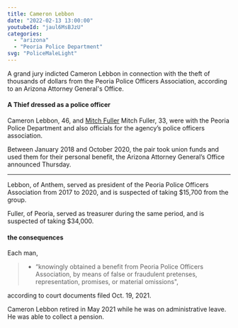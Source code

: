 ```yaml
---
title: Cameron Lebbon
date: "2022-02-13 13:00:00"
youtubeId: "jaul6MsBJzU"
categories: 
  - "arizona"
  - "Peoria Police Department"
svg: "PoliceMaleLight"
---
```


A grand jury indicted Cameron Lebbon in connection with the theft of thousands of dollars from the Peoria Police Officers Association, according to an Arizona Attorney General's Office.

#### A Thief dressed as a police officer

Cameron Lebbon, 46, and [Mitch Fuller](/dishonored/mitch-fuller) Mitch Fuller, 33, were with the Peoria Police Department and also officials for the agency’s police officers association.

Between January 2018 and October 2020, the pair took union funds and used them for their personal benefit, the Arizona Attorney General’s Office announced Thursday.

---

Lebbon, of Anthem, served as president of the Peoria Police Officers Association from 2017 to 2020, and is suspected of taking $15,700 from the group.

Fuller, of Peoria, served as treasurer during the same period, and is suspected of taking $34,000.

#### the consequences

Each man, 

> * “knowingly obtained a benefit from Peoria Police Officers Association, by means of false or fraudulent pretenses, representation, promises, or material omissions",

according to court documents filed Oct. 19, 2021.

Cameron Lebbon retired in May 2021 while he was on administrative leave.  He was able to collect a pension.